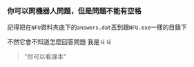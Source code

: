 ### 你可以問機器人問題，但是問題不能有空格

記得把在`NFU`資料夾底下的`answers.dat`丟到跟`NFU.exe`一樣的目錄下</p>
不然它會不知道怎麼回答問題
我是ㄐㄐ
> "你可以看課本"
